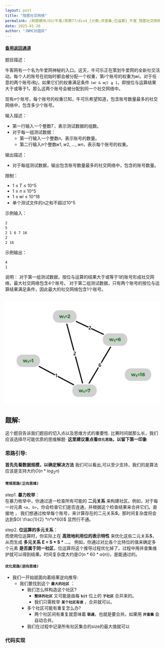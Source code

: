 ```yaml
---
layout: post
title: "隐匿社交网络"
permalink: /刷题模块/OJ/牛客/周赛77/div4_{计数;并查集;位运算}_牛客_隐匿社交网络.md/
date: 2025-01-20
author: "JNMC孙国庆"
---
```


#### [备用返回通道](../../README.md)

题目描述：

牛客网有一个名为牛爱网神秘的入口。这天，牛可乐正在策划牛爱网的全新社交活动。每个人的账号在初始时都会被分配一个权重，第𝑖个账号的权重为𝑤𝑖。对于任意的两个账号𝑖和𝑗，如果它们的权重满足条件 `(𝑤𝑖 & 𝑤𝑗) ≧ 1`，即按位与运算结果大于或等于1，那么这两个账号会被分配到同一个社交网络中。

现有𝑛个账号，每个账号的权重已知，牛可乐希望知道，包含账号数量最多的社交网络中，包含多少个账号。

输入描述：
- 第一行输入一个整数𝑇，表示测试数据的组数。
- 对于每一组测试数据：
  - 第一行输入一个整数𝑛，表示账号的数量。
  - 第二行输入𝑛个整数𝑤1, 𝑤2, ..., 𝑤𝑛，表示每个账号的权重。

输出描述：
- 对于每组测试数据，输出包含账号数量最多的社交网络中，包含的账号数量。

限制：
- 1 ≤ 𝑇 ≤ 10^5
- 1 ≤ 𝑛 ≤ 10^5
- 1 ≤ 𝑤𝑖 ≤ 10^18
- 单个测试文件的𝑛之和不超过10^5

示例输入：
```
2
5
2 1 6 7 16
2
2 16
```

示例输出：
```
4
1
```

说明：
对于第一组测试数据，按位与运算的结果大于或等于1的账号形成社交网络，最大社交网络包含4个账号。
对于第二组测试数据，只有两个账号的按位与运算结果满足条件，因此最大的社交网络包含1个账号。

![alt text](image.png)
---

## 题解:
这个题目告诉我们题目的切入点以及思维方式的重要性.
比赛时间就那么长，我们应该选择尽可能优质的思维解题·
**这里建议重点看`优化思路`，以留下第一印象**
### 思路引导:
**首先先看数据规模，以确定解决方法**
我们可以看出,可以至少支持，我们的是算法应该是支持大约$O(n*log_2 n)$

#### `常规思路(正向思维)`

step1. **暴力枚举**：  
   在暴力枚举中，你通过逐一检查所有可能的 **二元关系** 来构建社区。例如，对于每一对元素 `<a, b>`，你会检查它们是否连通，并根据这个检查结果来合并它们。直接地 ， 我们想通过枚举每个账号，来计算存在的二元关系**S**，那时间复杂度将会达到$O( \frac{1}{2} *n*n*60)$ 显然行不通。

step2. **位运算的多元关系**：  
   而使用位运算时，你实际上在 **高效地利用位的表示特性** 来优化这些二元关系**S**，从而生成 **多元关系** **E = S * S * ...**。
   例如，你通过对比各个比特位的值来确定多个元素 **是否属于同一社区**，位运算将这个推导过程优化掉了。过程中用并查集维护就可以得到结果。时间复杂度大约是$O( n * 60*α(n))$，是能通过的。

#### `优化思路(逆向思维)`
- 我们一开始就面向着结果逆向推导:
  - 我们要找到这个 **`最大的社区`** ：
    - 我们怎么样构造这个社区?
      - **`整体的社区`** 又可能是由每 **`bit`** 位上的 **`子社区`** 合并来的。
      - 我们只需枚举 **`某个社区有谁`** ，合并就可以。
    - 多个社区可能有重复怎么办?
      - 两个社区间有重复就意味着 **`联通`**，也就是要合并。如果用 **`并查集`** 会自动合并。
    - 我们在过程中记录所有社区集合的size的最大值就可以

### 代码实现
```cpp

```